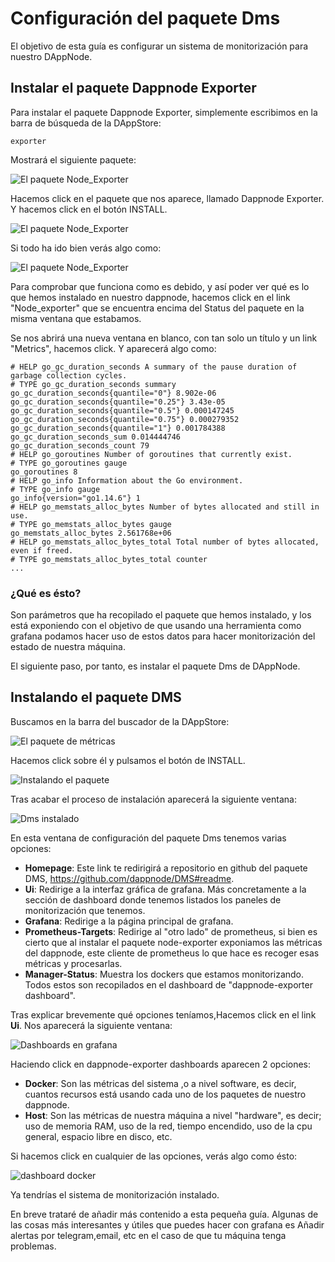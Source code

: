 # Configuración del paquete Dms
El objetivo de esta guía es configurar un sistema de monitorización para nuestro DAppNode. 


## Instalar el paquete Dappnode Exporter

Para instalar el paquete Dappnode Exporter, simplemente escribimos en la barra de búsqueda de la DAppStore:

~~~
exporter
~~~

Mostrará el siguiente paquete: 

![El paquete Node_Exporter](../img/node_exporter_1.png "Buscando el paquete")

Hacemos click en el paquete que nos aparece, llamado Dappnode Exporter. Y hacemos click en el botón INSTALL.

![El paquete Node_Exporter](../img/node_exporter_2.png "Instalando el paquete nodeExporter")

Si todo ha ido bien verás algo como:

![El paquete Node_Exporter](../img/node_exporter_3.png "Instalando el paquete nodeExporter")

Para comprobar que funciona como es debido, y así poder ver qué es lo que hemos instalado en nuestro dappnode, hacemos click en el link "Node_exporter" que se encuentra encima del Status del paquete en la misma ventana que estabamos.

Se nos abrirá una nueva ventana en blanco, con tan solo un título y un link "Metrics", hacemos click. Y aparecerá algo como:

~~~
# HELP go_gc_duration_seconds A summary of the pause duration of garbage collection cycles.
# TYPE go_gc_duration_seconds summary
go_gc_duration_seconds{quantile="0"} 8.902e-06
go_gc_duration_seconds{quantile="0.25"} 3.43e-05
go_gc_duration_seconds{quantile="0.5"} 0.000147245
go_gc_duration_seconds{quantile="0.75"} 0.000279352
go_gc_duration_seconds{quantile="1"} 0.001784388
go_gc_duration_seconds_sum 0.014444746
go_gc_duration_seconds_count 79
# HELP go_goroutines Number of goroutines that currently exist.
# TYPE go_goroutines gauge
go_goroutines 8
# HELP go_info Information about the Go environment.
# TYPE go_info gauge
go_info{version="go1.14.6"} 1
# HELP go_memstats_alloc_bytes Number of bytes allocated and still in use.
# TYPE go_memstats_alloc_bytes gauge
go_memstats_alloc_bytes 2.561768e+06
# HELP go_memstats_alloc_bytes_total Total number of bytes allocated, even if freed.
# TYPE go_memstats_alloc_bytes_total counter
...
~~~

### ¿Qué es ésto?
Son parámetros que ha recopilado el paquete que hemos instalado, y los está exponiendo con el objetivo de que usando una herramienta como grafana podamos hacer uso de estos datos para hacer monitorización del estado de nuestra máquina. 

El siguiente paso, por tanto, es instalar el paquete Dms de DAppNode.

## Instalando el paquete DMS

Buscamos en la barra del buscador de la DAppStore:

![El paquete de métricas](../img/configuring_dms_1.png "Buscando el paquete")

Hacemos click sobre él y pulsamos el botón de INSTALL.

![Instalando el paquete](../img/configuring_dms_2.png " ")

Tras acabar el proceso de instalación aparecerá la siguiente ventana:

![Dms instalado](../img/configuring_dms_3.png " ")

En esta ventana de configuración del paquete Dms tenemos varias opciones:

* **Homepage**: Este link te redirigirá a repositorio en github del paquete DMS, https://github.com/dappnode/DMS#readme.
*  **Ui**: Redirige a la interfaz gráfica de grafana. Más concretamente a la sección de dashboard donde tenemos listados los paneles de monitorización que tenemos.
*  **Grafana**: Redirige a la página principal de grafana.
*  **Prometheus-Targets**: Redirige al "otro lado" de prometheus, si bien es cierto que al instalar el paquete node-exporter exponiamos las métricas del dappnode, este cliente de prometheus lo que hace es recoger esas métricas y procesarlas.
*  **Manager-Status**: Muestra los dockers que estamos monitorizando. Todos estos son recopilados en el dashboard de "dappnode-exporter dashboard".

Tras explicar brevemente qué opciones teníamos,Hacemos click en el link **Ui**. Nos aparecerá la siguiente ventana:

![Dashboards en grafana](../img/configuring_dms_4.png " ")

Haciendo click en dappnode-exporter dashboards aparecen 2 opciones:

* **Docker**: Son las métricas del sistema ,o a nivel software, es decir, cuantos recursos está usando cada uno de los paquetes de nuestro dappnode.
*  **Host**: Son las métricas de nuestra máquina a nivel "hardware", es decir; uso de memoria RAM, uso de la red, tiempo encendido, uso de la cpu general, espacio libre en disco, etc.

Si hacemos click en cualquier de las opciones, verás algo como ésto:

![dashboard docker](../img/configuring_dms_4.png " ")

Ya tendrías el sistema de monitorización instalado.

En breve trataré de añadir más contenido a esta pequeña guía. 
Algunas de las cosas más interesantes y útiles que puedes hacer con grafana es Añadir alertas por telegram,email, etc en el caso de que tu máquina tenga problemas.
